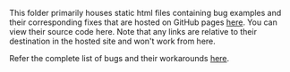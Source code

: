 This folder primarily houses static html files containing bug examples and their corresponding fixes that are hosted on GitHub pages [here](https://akaustav.github.io/flexbugs/docs). You can view their source code here. Note that any links are relative to their destination in the hosted site and won't work from here.

Refer the complete list of bugs and their workarounds [here](https://github.com/akaustav/flexbugs#the-bugs-and-their-workarounds).
